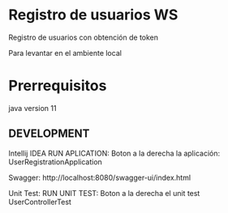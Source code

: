 
# Registro de usuarios WS

Registro de usuarios con obtención de token

Para levantar en el ambiente local

# Prerrequisitos

java version 11 

## DEVELOPMENT
Intellij IDEA
 RUN APLICATION: Boton a la derecha la aplicación: UserRegistrationApplication

Swagger:
http://localhost:8080/swagger-ui/index.html  

Unit Test:
RUN UNIT TEST: Boton a la derecha el unit test UserControllerTest




